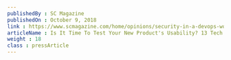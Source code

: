 ```yaml
---
publishedBy : SC Magazine
publishedOn : October 9, 2018
link : https://www.scmagazine.com/home/opinions/security-in-a-devops-world/
articleName : Is It Time To Test Your New Product's Usability? 13 Tech Experts Weigh In
weight : 18 
class : pressArticle
---
```

